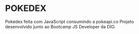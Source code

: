 # POKEDEX
 Pokedex feita com JavaScript consumindo a pokeapi.co
 Projeto desenvolvido junto ao Bootcamp JS Developer da DIO.
